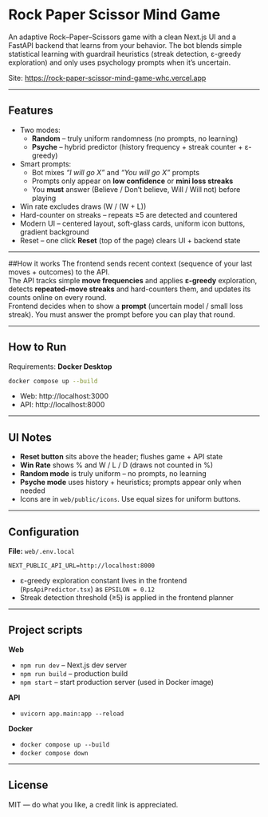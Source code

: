# Rock Paper Scissor Mind Game

An adaptive Rock–Paper–Scissors game with a clean Next.js UI and a FastAPI backend that learns from your behavior. The bot blends simple statistical learning with guardrail heuristics (streak detection, ε-greedy exploration) and only uses psychology prompts when it’s uncertain.<br>

Site: https://rock-paper-scissor-mind-game-whc.vercel.app

---

## Features
- Two modes:
  - **Random** – truly uniform randomness (no prompts, no learning)
  - **Psyche** – hybrid predictor (history frequency + streak counter + ε-greedy)
- Smart prompts:
  - Bot mixes *“I will go X”* and *“You will go X”* prompts
  - Prompts only appear on **low confidence** or **mini loss streaks**
  - You **must** answer (Believe / Don’t believe, Will / Will not) before playing
- Win rate excludes draws (W / (W + L))
- Hard-counter on streaks – repeats ≥5 are detected and countered
- Modern UI – centered layout, soft-glass cards, uniform icon buttons, gradient background
- Reset – one click **Reset** (top of the page) clears UI + backend state

---

##How it works
The frontend sends recent context (sequence of your last moves + outcomes) to the API.  
The API tracks simple **move frequencies** and applies **ε-greedy** exploration, detects **repeated-move streaks** and hard-counters them, and updates its counts online on every round.  
Frontend decides when to show a **prompt** (uncertain model / small loss streak). You must answer the prompt before you can play that round.  

---

## How to Run

Requirements: **Docker Desktop**
```bash
docker compose up --build
```
- Web: http://localhost:3000  
- API: http://localhost:8000  

---

## UI Notes
- **Reset button** sits above the header; flushes game + API state
- **Win Rate** shows % and W / L / D (draws not counted in %)
- **Random mode** is truly uniform – no prompts, no learning
- **Psyche mode** uses history + heuristics; prompts appear only when needed
- Icons are in `web/public/icons`. Use equal sizes for uniform buttons.

---

## Configuration
**File:** `web/.env.local`
```env
NEXT_PUBLIC_API_URL=http://localhost:8000
```

- ε-greedy exploration constant lives in the frontend (`RpsApiPredictor.tsx`) as `EPSILON = 0.12`
- Streak detection threshold (≥5) is applied in the frontend planner

---

## Project scripts
**Web**
- `npm run dev` – Next.js dev server  
- `npm run build` – production build  
- `npm start` – start production server (used in Docker image)  

**API**
- `uvicorn app.main:app --reload`  

**Docker**
- `docker compose up --build`  
- `docker compose down`  

---

## License
MIT — do what you like, a credit link is appreciated.


